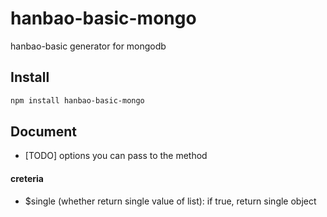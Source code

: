 # hanbao-basic-mongo
hanbao-basic generator for mongodb

## Install
```bash
npm install hanbao-basic-mongo
```

## Document
* [TODO] options you can pass to the method



#### creteria
* $single (whether return single value of list): if true, return single object